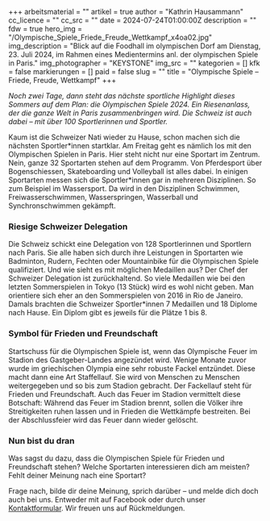 +++
arbeitsmaterial = ""
artikel = true
author = "Kathrin Hausammann"
cc_licence = ""
cc_src = ""
date = 2024-07-24T01:00:00Z
description = ""
fdw = true
hero_img = "/Olympische_Spiele_Friede_Freude_Wettkampf_x4oa02.jpg"
img_description = "Blick auf die Foodhall im olympischen Dorf am Dienstag, 23. Juli 2024, im Rahmen eines Medientermins anl. der olympischen Spiele in Paris."
img_photographer = "KEYSTONE"
img_src = ""
kategorien = []
kfk = false
markierungen = []
paid = false
slug = ""
title = "Olympische Spiele – Friede, Freude, Wettkampf"
+++

_Noch zwei Tage, dann steht das nächste sportliche Highlight dieses Sommers auf dem Plan: die Olympischen Spiele 2024. Ein Riesenanlass, der die ganze Welt in Paris zusammenbringen wird. Die Schweiz ist auch dabei – mit über 100 Sportlerinnen und Sportler._

Kaum ist die Schweizer Nati wieder zu Hause, schon machen sich die nächsten Sportler\*innen startklar. Am Freitag geht es nämlich los mit den Olympischen Spielen in Paris. Hier steht nicht nur eine Sportart im Zentrum. Nein, ganze 32 Sportarten stehen auf dem Programm. Von Pferdesport über Bogenschiessen, Skateboarding und Volleyball ist alles dabei. In einigen Sportarten messen sich die Sportler*innen gar in mehreren Disziplinen. So zum Beispiel im Wassersport. Da wird in den Disziplinen Schwimmen, Freiwasserschwimmen, Wasserspringen, Wasserball und Synchronschwimmen gekämpft.

### Riesige Schweizer Delegation

Die Schweiz schickt eine Delegation von 128 Sportlerinnen und Sportlern nach Paris. Sie alle haben sich durch ihre Leistungen in Sportarten wie Badminton, Rudern, Fechten oder Mountainbike für die Olympischen Spiele qualifiziert. Und wie sieht es mit möglichen Medaillen aus? Der Chef der Schweizer Delegation ist zurückhaltend. So viele Medaillen wie bei den letzten Sommerspielen in Tokyo (13 Stück) wird es wohl nicht geben. Man orientiere sich eher an den Sommerspielen von 2016 in Rio de Janeiro. Damals brachten die Schweizer Sportler*innen 7 Medaillen und 18 Diplome nach Hause. Ein Diplom gibt es jeweils für die Plätze 1 bis 8.

### Symbol für Frieden und Freundschaft

Startschuss für die Olympischen Spiele ist, wenn das Olympische Feuer im Stadion des Gastgeber-Landes angezündet wird. Wenige Monate zuvor wurde im griechischen Olympia eine sehr robuste Fackel entzündet. Diese macht dann eine Art Staffellauf. Sie wird von Menschen zu Menschen weitergegeben und so bis zum Stadion gebracht. Der Fackellauf steht für Frieden und Freundschaft. Auch das Feuer im Stadion vermittelt diese Botschaft: Während das Feuer im Stadion brennt, sollen die Völker ihre Streitigkeiten ruhen lassen und in Frieden die Wettkämpfe bestreiten. Bei der Abschlussfeier wird das Feuer dann wieder gelöscht.

### Nun bist du dran

Was sagst du dazu, dass die Olympischen Spiele für Frieden und Freundschaft stehen? Welche Sportarten interessieren dich am meisten? Fehlt deiner Meinung nach eine Sportart?

Frage nach, bilde dir deine Meinung, sprich darüber – und melde dich doch auch bei uns. Entweder mit auf Facebook oder durch unser [Kontaktformular](https://www.chinderzytig.ch/kontakt/). Wir freuen uns auf Rückmeldungen.
